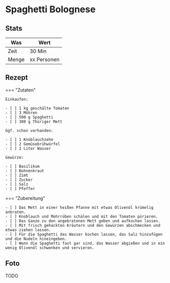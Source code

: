 # Spaghetti Bolognese

## Stats

| Was   | Wert        |
|-------|-------------|
| Zeit  | 30 Min      |
| Menge | xx Personen |

## Rezept

=== "Zutaten"

    Einkaufen:
    
    - [ ] 1 kg geschälte Tomaten
    - [ ] 3 Möhren
    - [ ] 500 g Spaghetti
    - [ ] 300 g Thüriger Mett

    Ggf. schon vorhanden:

    - [ ] 1 Knoblauchzehe
    - [ ] 2 Gemüsebrühwürfel
    - [ ] 2 Liter Wasser

    Gewürze:

    - [ ] Basilikum
    - [ ] Bohnenkraut
    - [ ] Zimt
    - [ ] Zucker
    - [ ] Salz
    - [ ] Pfeffer

=== "Zubereitung"

    - [ ] Das Mett in einer heißen Pfanne mit etwas Olivenöl krümelig anbraten.
    - [ ] Knoblauch und Mohrrüben schälen und mit den Tomaten pürieren.
    - [ ] Das Ganze zu den angebratenen Mett geben und aufkochen lassen.
    - [ ] Mit frisch gehackten Kräutern und den Gewürzen abschmecken und etwas ziehen lassen.
    - [ ] Für die Spaghetti das Wasser kochen lassen, das Salz hinzufügen und die Nudeln hineingeben.
    - [ ] Wenn die Spaghetti fast gar sind, das Wasser abgießen und in ein wenig Olivenöl schwenken und servieren.

## Foto

TODO
